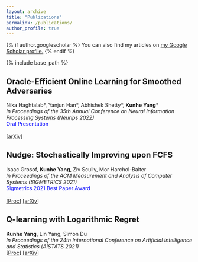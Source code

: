 ```yaml
---
layout: archive
title: "Publications"
permalink: /publications/
author_profile: true
---
```


{% if author.googlescholar %}
  You can also find my articles on <u><a href="{{author.googlescholar}}">my Google Scholar profile</a>.</u>
{% endif %}

{% include base_path %}


## Oracle-Efficient Online Learning for Smoothed Adversaries
Nika Haghtalab\*, Yanjun Han\*, Abhishek Shetty\*, **Kunhe Yang**\*  
*In Proceedings of the 35th Annual Conference on Neural Information Processing Systems (Neurips 2022)*  
<span style="color:blue">
Oral Presentation  
</span>  
[[arXiv]](https://arxiv.org/abs/2202.08549)


## Nudge: Stochastically Improving upon FCFS
Isaac Grosof, **Kunhe Yang**, Ziv Scully, Mor Harchol-Balter  
*In Proceedings of the ACM Measurement and Analysis of Computer Systems (SIGMETRICS 2021)*  
<span style="color:blue">
Sigmetrics 2021 Best Paper Award  
</span>  
[[Proc]](https://dl.acm.org/doi/abs/10.1145/3410220.3460102) [[arXiv]](https://arxiv.org/abs/2106.01492)

## Q-learning with Logarithmic Regret
**Kunhe Yang**, Lin Yang, Simon Du  
*In Proceedings of the 24th International Conference on Artificial Intelligence and Statistics (AISTATS 2021)*  
[[Proc]](https://proceedings.mlr.press/v130/yang21b.html) [[arXiv]](https://arxiv.org/abs/2006.09118)